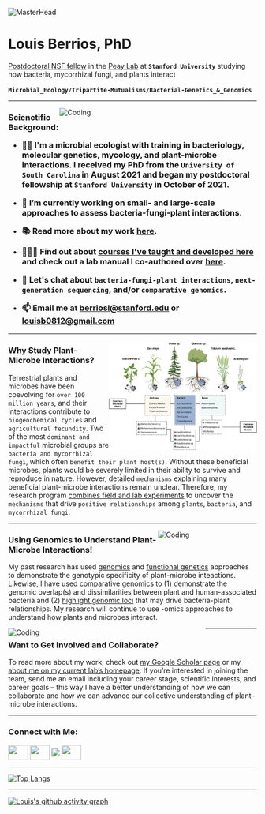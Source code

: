 
![MasterHead](https://i.pinimg.com/originals/d7/e5/fb/d7e5fb6e568b41cc1b45244544a4f673.jpg)
<h1 align="left">Louis Berrios, PhD</h3>

[Postdoctoral NSF fellow](https://www.nsf.gov/awardsearch/showAward?AWD_ID=2109481&HistoricalAwards=false) in the [Peay Lab](https://mykophile.stanford.edu/people/dr-louis-berrios) at **`Stanford University`** studying how bacteria, mycorrhizal fungi, and plants interact

**`Microbial_Ecology/Tripartite-Mutualisms/Bacterial-Genetics_&_Genomics`**

---
<img align="right" alt="Coding" width="400" src="https://pub.mdpi-res.com/ijms/ijms-23-04402/article_deploy/html/images/ijms-23-04402-g002.png?1650028453">
<h3 align="left">Scienctific Background: 
  
- 👨‍🔬 I'm a microbial ecologist with training in bacteriology, molecular genetics, mycology, and plant-microbe interactions. I received my PhD from the `University of South Carolina` in August 2021 and began my postdoctoral fellowship at `Stanford University` in October of 2021.

- 🔭 I’m currently working on **small- and large-scale approaches to assess bacteria-fungi-plant interactions.**
  
- 📚 Read more about my work [here](https://scholar.google.com/citations?user=UKVTgq8AAAAJ&hl=en&oi=ao).
  
- 👨🏼‍🏫 Find out about [courses I've taught and developed here](https://www.louisberrios.org/teaching) and check out a lab manual I co-authored over [here](https://store2.van-griner.com/product/redemption-code-for-bacteriology-biology-550l/).  
  
- 💬 Let's chat about **`bacteria-fungi-plant interactions`**, **`next-generation sequencing`**, and/or **`comparative genomics`**.

- 📫 Email me at **berriosl@stanford.edu or louisb0812@gmail.com**
  
  
---
  
<img align="right" alt="Coding" width="300" src="Common-plant-microbiome-members-of-select-plant-species-Various-plant-species-and.png">  
<h3 align="left">Why Study Plant-Microbe Interactions?</h3> 

Terrestrial plants and microbes have been coevolving for `over 100 million years`, and their interactions contribute to `biogeochemical cycles` and `agricultural fecundity`. Two of the most `dominant and impactful` microbial groups are `bacteria and mycorrhizal fungi`, which often `benefit their plant host(s)`. Without these beneficial microbes, plants would be severely limited in their ability to survive and reproduce in nature. However, detailed `mechanisms` explaining many beneficial plant-microbe interactions remain unclear. Therefore, my research program [combines field and lab experiments](https://www.louisberrios.org/research) to uncover the `mechanisms` that drive `positive relationships` among `plants`, `bacteria`, and `mycorrhizal fungi`.
  
  
---
  
  
<img align="right" alt="Coding" width="200" src="https://images.squarespace-cdn.com/content/v1/5fe89251e999017876511c37/1609111193667-7KHDT3O5RMASZHFFSWS4/CBR1-HB4b-COMP-MAP%2BAPO7-RV.png">   
<h3 align="left">Using Genomics to Understand Plant-Microbe Interactions!</h3>

My past research has used [genomics](https://link.springer.com/article/10.1007/s11104-020-04472-w) and [functional genetics](https://journals.plos.org/plosone/article/authors?id=10.1371/journal.pone.0249227) approaches to demonstrate the genotypic specificity of plant-microbe inteactions. Likewise, I have used [comparative genomics](https://link.springer.com/article/10.1007/s00203-022-02953-3) to (1) demonstrate the genomic overlap(s) and dissimilarities between plant and human-associated bacteria and (2) [highlight genomic loci](https://link.springer.com/article/10.1007/s00203-021-02702-y) that may drive bacteria-plant relationships. My research will continue to use -omics approaches to understand how plants and microbes interact.
  
<img align="left" alt="Coding" width="400" src="https://pub.mdpi-res.com/ijms/ijms-23-04402/article_deploy/html/images/ijms-23-04402-g003.png?1650028453">
  
---
  
<h3 align="left">Want to Get Involved and Collaborate?</h3>

To read more about my work, check out [my Google Scholar page](https://scholar.google.com/citations?user=UKVTgq8AAAAJ&hl=en&authuser=1) or my [about me on my current lab’s homepage](https://mykophile.stanford.edu/people/dr-louis-berrios). If you’re interested in joining the team, send me an email including your career stage, scientific interests, and career goals – this way I have a better understanding of how we can collaborate and how we can advance our collective understanding of plant–microbe interactions. 

---

<h3 align="left">Connect with Me:</h3>
<p align="left">
<a href="https://www.researchgate.net/profile/Louis-Berrios" target="blank"><img align="center" src="https://cdn.freelogovectors.net/wp-content/uploads/2021/02/researchgate-logo-freelogovectors.net_.png" height="30" width="40" /></a>
<a href="https://mykophile.stanford.edu/people/dr-louis-berrios" target="blank"><img align="center" src="https://upload.wikimedia.org/wikipedia/commons/thumb/4/4b/Stanford_Cardinal_logo.svg/800px-Stanford_Cardinal_logo.svg.png" height="30" width="40" /></a>
<a href="https://www.louisberrios.org/research" target="blank"><img align="center" src="https://static.vecteezy.com/system/resources/previews/005/732/228/original/old-man-lines-laboratory-science-logo-symbol-icon-illustration-graphic-design-vector.jpg" width="40" /></a>
<a href="https://scholar.google.com/citations?user=UKVTgq8AAAAJ&hl=en&oi=ao" target="blank"><img align="center" src="https://www.nist.gov/sites/default/files/styles/960_x_960_limit/public/images/2019/07/30/google-scholar.jpg?itok=fFLzEt0n" height="30" width="40" /></a>

---
[![Top Langs](https://github-readme-stats-git-masterrstaa-rickstaa.vercel.app/api/top-langs/?username=LouisBerrios&theme=dracula)](https://github.com/LouisBerrios/github-readme-stats)

---
[![Louis's github activity graph](https://github-readme-activity-graph.cyclic.app/graph?username=LouisBerrios&theme=github-compact)](https://github.com/LouisBerrios/github-readme-activity-graph)


</p>
